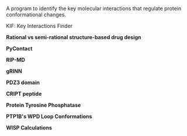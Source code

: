 A program to identify the key molecular interactions that regulate protein conformational changes. 

KIF: Key Interactions Finder

**Rational vs semi-rational structure-based drug design**

**PyContact**

**RIP-MD**

**gRINN**

**PDZ3 domain**

**CRIPT peptide**

**Protein Tyrosine Phosphatase**

**PTP1B's WPD Loop Conformations**

**WISP Calculations**


